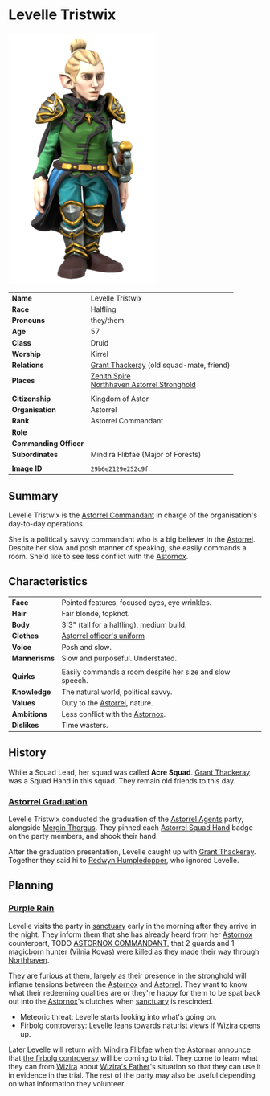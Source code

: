 # Levelle Tristwix

<img src="https://raw.githubusercontent.com/jesskelsall/astarus-images/main/people/portraits/29b6e2129e252c9f.png" height="500" />

|||
| --- | --- |
| **Name** | Levelle Tristwix | character.3
| **Race** | Halfling |
| **Pronouns** | they/them |
| **Age** | 57 |
| **Class** | Druid |
| **Worship** | Kirrel |
| **Relations** | [Grant Thackeray](grant-thackeray.md) (old squad-mate, friend) |
| **Places** | [Zenith Spire](../places/buildings/zenith-spire.md)<br />[Northhaven Astorrel Stronghold](../places/strongholds/northhaven-astorrel-stronghold.md) |
|||
| **Citizenship** | Kingdom of Astor |
| **Organisation** | Astorrel |
| **Rank** | Astorrel Commandant |
| **Role** | |
| **Commanding Officer** | |
| **Subordinates** | Mindira Flibfae (Major of Forests) |
|||
| **Image ID** | `29b6e2129e252c9f` |

## Summary

Levelle Tristwix is the [Astorrel Commandant](../civilisations/kingdom-of-astor/organisations/astorrel/ranks/8-commandant.md) in charge of the organisation's day-to-day operations.

She is a politically savvy commandant who is a big believer in the [Astorrel](../civilisations/kingdom-of-astor/organisations/astorrel/astorrel.md). Despite her slow and posh manner of speaking, she easily commands a room. She'd like to see less conflict with the [Astornox](../civilisations/kingdom-of-astor/organisations/astornox/astornox.md).

## Characteristics

| | |
| --- | --- |
| **Face** | Pointed features, focused eyes, eye wrinkles. | characteristics.2
| **Hair** | Fair blonde, topknot. |
| **Body** | 3'3" (tall for a halfling), medium build. |
| **Clothes** | [Astorrel officer's uniform](../civilisations/kingdom-of-astor/organisations/astorrel/uniforms/astorrel-officers-uniform.md) |
| **Voice** | Posh and slow. |
| **Mannerisms** | Slow and purposeful. Understated. |
| | |
| **Quirks** | Easily commands a room despite her size and slow speech. |
| **Knowledge** | The natural world, political savvy. |
| **Values** | Duty to the [Astorrel](../civilisations/kingdom-of-astor/organisations/astorrel/astorrel.md), nature. |
| **Ambitions** | Less conflict with the [Astornox](../civilisations/kingdom-of-astor/organisations/astornox/astornox.md). |
| **Dislikes** | Time wasters. |

## History

While a Squad Lead, her squad was called **Acre Squad**. [Grant Thackeray](grant-thackeray.md) was a Squad Hand in this squad. They remain old friends to this day.

### [Astorrel Graduation](../../campaigns/astorrel-agents/storylines/astorrel-graduation.md)

Levelle Tristwix conducted the graduation of the [Astorrel Agents](../../campaigns/astorrel-agents/astorrel-agents.md) party, alongside [Mergin Thorgus](mergin-thorgus.md). They pinned each [Astorrel Squad Hand](../civilisations/kingdom-of-astor/organisations/astorrel/ranks/2-squad-hand.md) badge on the party members, and shook their hand.

After the graduation presentation, Levelle caught up with [Grant Thackeray](grant-thackeray.md). Together they said hi to [Redwyn Humpledopper](redywn-humpledopper.md), who ignored Levelle.

## Planning

### [Purple Rain](../../campaigns/purple-rain/purple-rain.md)

Levelle visits the party in [sanctuary](../civilisations/kingdom-of-astor/organisations/astorrel/sanctuary.md) early in the morning after they arrive in the night. They inform them that she has already heard from her [Astornox](../civilisations/kingdom-of-astor/organisations/astornox/astornox.md) counterpart, TODO [ASTORNOX COMMANDANT](../civilisations/kingdom-of-astor/organisations/astornox/ranks/7-commandant.md), that 2 guards and 1 [magicborn](../civilisations/kingdom-of-astor/magicborn.md) hunter ([Vilnia Kovas](vilnia-kovas.md)) were killed as they made their way through [Northhaven](../places/cities/northhaven.md).

They are furious at them, largely as their presence in the stronghold will inflame tensions between the [Astornox](../civilisations/kingdom-of-astor/organisations/astornox/astornox.md) and [Astorrel](../civilisations/kingdom-of-astor/organisations/astorrel/astorrel.md). They want to know what their redeeming qualities are or they're happy for them to be spat back out into the [Astornox](../civilisations/kingdom-of-astor/organisations/astornox/astornox.md)'s clutches when [sanctuary](../civilisations/kingdom-of-astor/organisations/astorrel/sanctuary.md) is rescinded.

- Meteoric threat: Levelle starts looking into what's going on.
- Firbolg controversy: Levelle leans towards naturist views if [Wizira](wizira.md) opens up.

Later Levelle will return with [Mindira Flibfae](mindira-flipfae.md) when the [Astornar](../civilisations/kingdom-of-astor/organisations/astornar.md) announce that [the firbolg controversy](../../campaigns/purple-rain/storylines/the-firbolg-controversy.md) will be coming to trial. They come to learn what they can from [Wizira](wizira.md) about [Wizira's Father](wiziras-father.md)'s situation so that they can use it in evidence in the trial. The rest of the party may also be useful depending on what information they volunteer.
